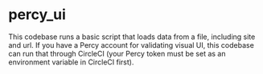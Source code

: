 # percy_ui
This codebase runs a basic script that loads data from a file, including site and url. If you have a Percy account for validating visual UI, this codebase can run that through CircleCI (your Percy token must be set as an environment variable in CircleCI first).

